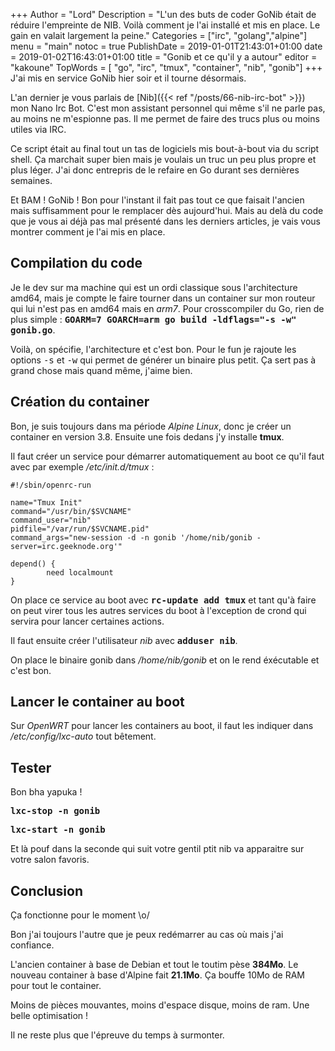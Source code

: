 +++
Author = "Lord"
Description = "L'un des buts de coder GoNib était de réduire l'empreinte de NIB. Voilà comment je l'ai installé et mis en place. Le gain en valait largement la peine."
Categories = ["irc", "golang","alpine"]
menu = "main"
notoc = true
PublishDate = 2019-01-01T21:43:01+01:00
date = 2019-01-02T16:43:01+01:00
title = "Gonib et ce qu'il y a autour"
editor = "kakoune"
TopWords = [  "go", "irc", "tmux", "container", "nib", "gonib"]
+++
J'ai mis en service GoNib hier soir et il tourne désormais.

L'an dernier je vous parlais de [Nib]({{< ref "/posts/66-nib-irc-bot" >}}) mon Nano Irc Bot.
C'est mon assistant personnel qui même s'il ne parle pas, au moins ne m'espionne pas.
Il me permet de faire des trucs plus ou moins utiles via IRC.

Ce script était au final tout un tas de logiciels mis bout-à-bout via du script shell.
Ça marchait super bien mais je voulais un truc un peu plus propre et plus léger.
J'ai donc entrepris de le refaire en Go durant ses dernières semaines.

Et BAM ! GoNib !
Bon pour l'instant il fait pas tout ce que faisait l'ancien mais suffisamment pour le remplacer dès aujourd'hui.
Mais au delà du code que je vous ai déjà pas mal présenté dans les derniers articles, je vais vous montrer comment je l'ai mis en place.

## Compilation du code
Je le dev sur ma machine qui est un ordi classique sous l'architecture amd64, mais je compte le faire tourner dans un container sur mon routeur qui lui n'est pas en amd64 mais en *arm7*.
Pour crosscompiler du Go, rien de plus simple : **<kbd>GOARM=7 GOARCH=arm go build -ldflags="-s -w" gonib.go</kbd>**.

Voilà, on spécifie, l'architecture et c'est bon.
Pour le fun je rajoute les options <kbd>-s</kbd> et <kbd>-w</kbd> qui permet de générer un binaire plus petit.
Ça sert pas à grand chose mais quand même, j'aime bien.

## Création du container
Bon, je suis toujours dans ma période *Alpine Linux*, donc je créer un container en version 3.8.
Ensuite une fois dedans j'y installe **tmux**.

Il faut créer un service pour démarrer automatiquement au boot ce qu'il faut avec par exemple */etc/init.d/tmux* :

```
#!/sbin/openrc-run

name="Tmux Init"
command="/usr/bin/$SVCNAME"
command_user="nib"
pidfile="/var/run/$SVCNAME.pid"
command_args="new-session -d -n gonib '/home/nib/gonib -server=irc.geeknode.org'"

depend() {
        need localmount
}
```

On place ce service au boot avec **<kbd>rc-update add tmux</kbd>** et tant qu'à faire on peut virer tous les autres services du boot à l'exception de crond qui servira pour lancer certaines actions.

Il faut ensuite créer l'utilisateur *nib* avec **<kbd>adduser nib</kbd>**.

On place le binaire gonib dans */home/nib/gonib* et on le rend éxécutable et c'est bon.

## Lancer le container au boot
Sur *OpenWRT* pour lancer les containers au boot, il faut les indiquer dans */etc/config/lxc-auto* tout bêtement.

## Tester
Bon bha yapuka !

**<kbd>lxc-stop -n gonib</kbd>**

**<kbd>lxc-start -n gonib</kbd>**

Et là pouf dans la seconde qui suit votre gentil ptit nib va apparaitre sur votre salon favoris.

## Conclusion
Ça fonctionne pour le moment \o/

Bon j'ai toujours l'autre que je peux redémarrer au cas où mais j'ai confiance.

L'ancien container à base de Debian et tout le toutim pèse **384Mo**.
Le nouveau container à base d'Alpine fait **21.1Mo**.
Ça bouffe 10Mo de RAM pour tout le container.

Moins de pièces mouvantes, moins d'espace disque, moins de ram.
Une belle optimisation !

Il ne reste plus que l'épreuve du temps à surmonter.
